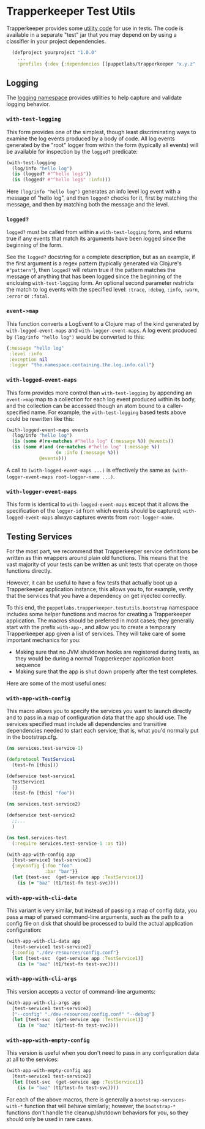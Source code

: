 # Trapperkeeper Test Utils

Trapperkeeper provides some [utility code](https://github.com/puppetlabs/trapperkeeper/tree/master/test/puppetlabs/trapperkeeper/testutils) for use in tests. The code is available in a separate "test" jar that you may depend
on by using a classifier in your project dependencies.

```clojure
  (defproject yourproject "1.0.0"
    ...
    :profiles {:dev {:dependencies [[puppetlabs/trapperkeeper "x.y.z" :classifier "test"]]}})
```

## Logging

The
[logging namespace](https://github.com/puppetlabs/trapperkeeper/tree/master/test/puppetlabs/trapperkeeper/testutils/logging.clj)
provides utilities to help capture and validate logging behavior.

### `with-test-logging`

This form provides one of the simplest, though least discriminating
ways to examine the log events produced by a body of code.  All log
events generated by the "root" logger from within the form (typically
all events) will be available for inspection by the `logged?`
predicate:

```clojure
(with-test-logging
  (log/info "hello log")
  (is (logged? #"^hello log$"))
  (is (logged? #"^hello log$" :info)))
```

Here `(log/info "hello log")` generates an info level log event with a
message of "hello log", and then `logged?` checks for it, first by
matching the message, and then by matching both the message and the
level.

### `logged?`

`logged?` must be called from within a `with-test-logging` form, and
returns true if any events that match its arguments have been logged
since the beginning of the form.

See the `logged?` docstring for a complete description, but as an
example, if the first argument is a regex pattern (typically generated
via Clojure's `#"pattern"`), then `logged?` will return true if the
pattern matches the message of anything that has been logged since the
beginning of the enclosing `with-test-logging` form.  An optional
second parameter restricts the match to log events with the specified
level: `:trace`, `:debug`, `:info`, `:warn`, `:error` or `:fatal`.

### `event->map`

This function converts a LogEvent to a Clojure map of the kind
generated by `with-logged-event-maps` and `with-logger-event-maps`.  A
log event produced by `(log/info "hello log")` would be converted to
this:

```clojure
{:message "hello log"
 :level :info
 :exception nil
 :logger "the.namespace.containing.the.log.info.call"}
```

### `with-logged-event-maps`

This form provides more control than `with-test-logging` by appending
an `event->map` map to a collection for each log event produced within
its body, and the collection can be accessed though an atom bound to a
caller-specified name.  For example, the `with-test-logging` based
tests above could be rewritten like this:

```clojure
(with-logged-event-maps events
  (log/info "hello log")
  (is (some #(re-matches #"hello log" (:message %)) @events))
  (is (some #(and (re-matches #"hello log" (:message %))
                  (= :info (:message %)))
            @events)))
```

A call to `(with-logged-event-maps ...)` is effectively the same as
`(with-logger-event-maps root-logger-name ...)`.

### `with-logger-event-maps`

This form is identical to `with-logged-event-maps` except that it
allows the specification of the `logger-id` from which events should
be captured; `with-logged-event-maps` always captures events from
`root-logger-name`.

## Testing Services

For the most part, we recommend that Trapperkeeper service definitions be written as thin wrappers around plain old functions.  This means that the vast majority of your tests can be written as unit tests that operate on those functions directly.

However, it can be useful to have a few tests that actually boot up a Trapperkeeper application instance; this allows you to, for example, verify that the services that you have a dependency on get injected correctly.

To this end, the `puppetlabs.trapperkeeper.testutils.bootstrap` namespace includes some helper functions and macros for creating a Trapperkeeper application.  The macros should be preferred in most cases; they generally start with the prefix `with-app-`, and allow you to create a temporary Trapperkeeper app given a list of services.  They will take care of some important mechanics for you:

* Making sure that no JVM shutdown hooks are registered during tests, as they would be during a normal Trapperkeeper application boot sequence
* Making sure that the app is shut down properly after the test completes.

Here are some of the most useful ones:

### `with-app-with-config`

This macro allows you to specify the services you want to launch directly and to pass in a map of configuration data that the app should use.  The services specified must include all dependencies and transitive dependencies needed to start each service; that is, what you'd normally put in the bootstrap.cfg.

```clj
(ns services.test-service-1)

(defprotocol TestService1
  (test-fn [this]))

(defservice test-service1
  TestService1
  []
  (test-fn [this] "foo"))
```
```clj
(ns services.test-service2)

(defservice test-service2
  ;;...
  )
```
```clj
(ns test.services-test
  (:require services.test-service-1 :as t1))

(with-app-with-config app
  [test-service1 test-service2]
  {:myconfig {:foo "foo"
              :bar "bar"}}
  (let [test-svc  (get-service app :TestService1)]
    (is (= "baz" (t1/test-fn test-svc))))
```

### `with-app-with-cli-data`

This variant is very similar, but instead of passing a map of config data, you pass a map of parsed command-line arguments, such as the path to a config file on disk that should be processed to build the actual application configuration:

```clj
(with-app-with-cli-data app
  [test-service1 test-service2]
  {:config "./dev-resources/config.conf"}
  (let [test-svc  (get-service app :TestService1)]
    (is (= "baz" (t1/test-fn test-svc))))
```

### `with-app-with-cli-args`

This version accepts a vector of command-line arguments:

```clj
(with-app-with-cli-args app
  [test-service1 test-service2]
  ["--config" "./dev-resources/config.conf" "--debug"]
  (let [test-svc  (get-service app :TestService1)]
    (is (= "baz" (t1/test-fn test-svc))))
```

### `with-app-with-empty-config`

This version is useful when you don't need to pass in any configuration data at all to the services:

```clj
(with-app-with-empty-config app
  [test-service1 test-service2]
  (let [test-svc  (get-service app :TestService1)]
    (is (= "baz" (t1/test-fn test-svc))))
```

For each of the above macros, there is generally a `bootstrap-services-with-*` function that will behave similarly; however, the `bootstrap-*` functions don't handle the cleanup/shutdown behaviors for you, so they should only be used in rare cases.
